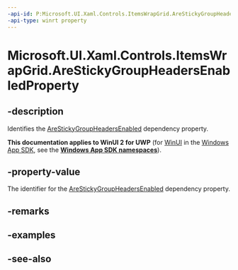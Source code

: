 ```yaml
---
-api-id: P:Microsoft.UI.Xaml.Controls.ItemsWrapGrid.AreStickyGroupHeadersEnabledProperty
-api-type: winrt property
---
```


<!-- Property syntax
public Windows.UI.Xaml.DependencyProperty AreStickyGroupHeadersEnabledProperty { get; }
-->

# Microsoft.UI.Xaml.Controls.ItemsWrapGrid.AreStickyGroupHeadersEnabledProperty

## -description
Identifies the [AreStickyGroupHeadersEnabled](itemswrapgrid_arestickygroupheadersenabled.md) dependency property.

**This documentation applies to WinUI 2 for UWP** (for [WinUI](/windows/apps/winui/winui3/) in the [Windows App SDK](/windows/apps/windows-app-sdk/), see the **[Windows App SDK namespaces](/windows/windows-app-sdk/api/winrt/)**).

## -property-value
The identifier for the [AreStickyGroupHeadersEnabled](itemswrapgrid_arestickygroupheadersenabled.md) dependency property.

## -remarks

## -examples

## -see-also

